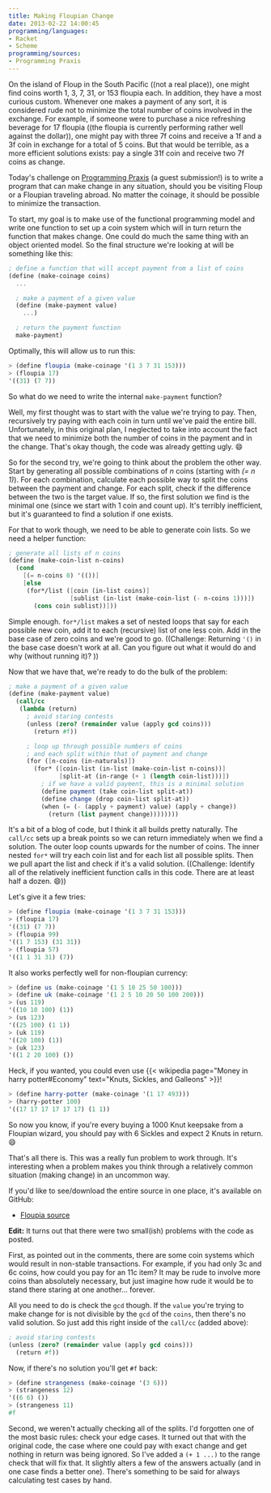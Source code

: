 ```yaml
---
title: Making Floupian Change
date: 2013-02-22 14:00:45
programming/languages:
- Racket
- Scheme
programming/sources:
- Programming Praxis
---
```

On the island of Floup in the South Pacific ((not a real place)), one might find coins worth 1, 3, 7, 31, or 153 floupia each. In addition, they have a most curious custom. Whenever one makes a payment of any sort, it is considered rude not to minimize the total number of coins involved in the exchange. For example, if someone were to purchase a nice refreshing beverage for 17 floupia ((the floupia is currently performing rather well against the dollar)), one might pay with three 7f coins and receive a 1f and a 3f coin in exchange for a total of 5 coins. But that would be terrible, as a more efficient solutions exists: pay a single 31f coin and receive two 7f coins as change.

<!--more-->

Today's challenge on <a title="Floupia" href="http://programmingpraxis.com/2013/02/22/floupia/">Programming Praxis</a> (a guest submission!) is to write a program that can make change in any situation, should you be visiting Floup or a Floupian traveling abroad. No matter the coinage, it should be possible to minimize the transaction.

To start, my goal is to make use of the functional programming model and write one function to set up a coin system which will in turn return the function that makes change. One could do much the same thing with an object oriented model. So the final structure we're looking at will be something like this:

```scheme
; define a function that will accept payment from a list of coins
(define (make-coinage coins)
  ...

  ; make a payment of a given value
  (define (make-payment value)
    ...)

  ; return the payment function
  make-payment)
```

Optimally, this will allow us to run this:

```scheme
> (define floupia (make-coinage '(1 3 7 31 153)))
> (floupia 17)
'((31) (7 7))
```

So what do we need to write the internal `make-payment` function? 

Well, my first thought was to start with the value we're trying to pay. Then, recursively try paying with each coin in turn until we've paid the entire bill. Unfortunately, in this original plan, I neglected to take into account the fact that we need to minimize both the number of coins in the payment and in the change. That's okay though, the code was already getting ugly. :smile:

So for the second try, we're going to think about the problem the other way. Start by generating all possible combinations of *n* coins (starting with *(= n 1)*). For each combination, calculate each possible way to split the coins between the payment and change. For each split, check if the difference between the two is the target value. If so, the first solution we find is the minimal one (since we start with 1 coin and count up). It's terribly inefficient, but it's guaranteed to find a solution if one exists.

For that to work though, we need to be able to generate coin lists. So we need a helper function:

```scheme
; generate all lists of n coins
(define (make-coin-list n-coins)
  (cond
    [(= n-coins 0) '(())]
    [else
     (for*/list ([coin (in-list coins)]
                 [sublist (in-list (make-coin-list (- n-coins 1)))])
       (cons coin sublist))]))
```

Simple enough. `for*/list` makes a set of nested loops that say for each possible new coin, add it to each (recursive) list of one less coin. Add in the base case of zero coins and we're good to go. ((Challenge: Returning `'()` in the base case doesn't work at all. Can you figure out what it would do and why (without running it)? ))

Now that we have that, we're ready to do the bulk of the problem:

```scheme
; make a payment of a given value
(define (make-payment value)
  (call/cc 
   (lambda (return)
     ; avoid staring contests
     (unless (zero? (remainder value (apply gcd coins)))
       (return #f))

     ; loop up through possible numbers of coins
     ; and each split within that of payment and change
     (for ([n-coins (in-naturals)])
       (for* ([coin-list (in-list (make-coin-list n-coins))]
              [split-at (in-range (+ 1 (length coin-list)))])
         ; if we have a valid payment, this is a minimal solution
         (define payment (take coin-list split-at))
         (define change (drop coin-list split-at))
         (when (= (- (apply + payment) value) (apply + change))
           (return (list payment change))))))))
```

It's a bit of a blog of code, but I think it all builds pretty naturally. The `call/cc` sets up a break points so we can return immediately when we find a solution. The outer loop counts upwards for the number of coins. The inner nested `for*` will try each coin list and for each list all possible splits. Then we pull apart the list and check if it's a valid solution. ((Challenge: Identify all of the relatively inefficient function calls in this code. There are at least half a dozen. :smile:))

Let's give it a few tries:

```scheme
> (define floupia (make-coinage '(1 3 7 31 153)))
> (floupia 17)
'((31) (7 7))
> (floupia 99)
'((1 7 153) (31 31))
> (floupia 57)
'((1 1 31 31) (7))
```

It also works perfectly well for non-floupian currency:

```scheme
> (define us (make-coinage '(1 5 10 25 50 100)))
> (define uk (make-coinage '(1 2 5 10 20 50 100 200)))
> (us 119)
'((10 10 100) (1))
> (us 123)
'((25 100) (1 1))
> (uk 119)
'((20 100) (1))
> (uk 123)
'((1 2 20 100) ())
```

Heck, if you wanted, you could even use {{< wikipedia page="Money in harry potter#Economy" text="Knuts, Sickles, and Galleons" >}}!

```scheme
> (define harry-potter (make-coinage '(1 17 493)))
> (harry-potter 100)
'((17 17 17 17 17 17) (1 1))
```

So now you know, if you're every buying a 1000 Knut keepsake from a Floupian wizard, you should pay with 6 Sickles and expect 2 Knuts in return. :smile:

That's all there is. This was a really fun problem to work through. It's interesting when a problem makes you think through a relatively common situation (making change) in an uncommon way. 

If you'd like to see/download the entire source in one place, it's available on GitHub:
- <a href="https://github.com/jpverkamp/small-projects/blob/master/blog/floupia.rkt" title="Floupia source on GitHub">Floupia source</a>

**Edit:** It turns out that there were two small(ish) problems with the code as posted.

First, as pointed out in the comments, there are some coin systems which would result in non-stable transactions. For example, if you had only 3c and 6c coins, how could you pay for an 11c item? It may be rude to involve more coins than absolutely necessary, but just imagine how rude it would be to stand there staring at one another... forever. 

All you need to do is check the `gcd` though. If the `value` you're trying to make change for is not divisible by the `gcd` of the `coins`, then there's no valid solution. So just add this right inside of the `call/cc` (added above):

```scheme
; avoid staring contests
(unless (zero? (remainder value (apply gcd coins)))
  (return #f))
```

Now, if there's no solution you'll get `#f` back:

```scheme
> (define strangeness (make-coinage '(3 6)))
> (strangeness 12)
'((6 6) ())
> (strangeness 11)
#f
```

Second, we weren't actually checking all of the splits. I'd forgotten one of the most basic rules: check your edge cases. It turned out that with the original code, the case where one could pay with exact change and get nothing in return was being ignored. So I've added a `(+ 1 ...)` to the range check that will fix that. It slightly alters a few of the answers actually (and in one case finds a better one). There's something to be said for always calculating test cases by hand.
